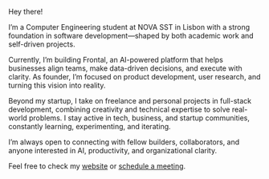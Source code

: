 
Hey there! 

I’m a Computer Engineering student at NOVA SST in Lisbon with a strong foundation in software development—shaped by both academic work and self-driven projects.

Currently, I’m building Frontal, an AI-powered platform that helps businesses align teams, make data-driven decisions, and execute with clarity. As founder, I’m focused on product development, user research, and turning this vision into reality.

Beyond my startup, I take on freelance and personal projects in full-stack development, combining creativity and technical expertise to solve real-world problems. I stay active in tech, business, and startup communities, constantly learning, experimenting, and iterating.

I’m always open to connecting with fellow builders, collaborators, and anyone interested in AI, productivity, and organizational clarity.

Feel free to check my [website](https://gabfon.com) or [schedule a meeting](https://calendar.notion.so/meet/gabrielvfonseca/schedule).

